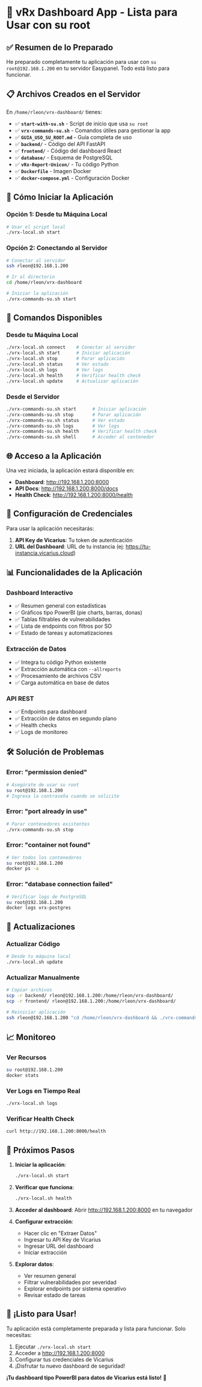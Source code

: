 # 🎉 vRx Dashboard App - Lista para Usar con su root

## ✅ Resumen de lo Preparado

He preparado completamente tu aplicación para usar con `su root@192.168.1.200` en tu servidor Easypanel. Todo está listo para funcionar.

## 📋 Archivos Creados en el Servidor

En `/home/rleon/vrx-dashboard/` tienes:

- ✅ **`start-with-su.sh`** - Script de inicio que usa `su root`
- ✅ **`vrx-commands-su.sh`** - Comandos útiles para gestionar la app
- ✅ **`GUIA_USO_SU_ROOT.md`** - Guía completa de uso
- ✅ **`backend/`** - Código del API FastAPI
- ✅ **`frontend/`** - Código del dashboard React
- ✅ **`database/`** - Esquema de PostgreSQL
- ✅ **`vRx-Report-Unicon/`** - Tu código Python
- ✅ **`Dockerfile`** - Imagen Docker
- ✅ **`docker-compose.yml`** - Configuración Docker

## 🚀 Cómo Iniciar la Aplicación

### Opción 1: Desde tu Máquina Local
```bash
# Usar el script local
./vrx-local.sh start
```

### Opción 2: Conectando al Servidor
```bash
# Conectar al servidor
ssh rleon@192.168.1.200

# Ir al directorio
cd /home/rleon/vrx-dashboard

# Iniciar la aplicación
./vrx-commands-su.sh start
```

## 🔧 Comandos Disponibles

### Desde tu Máquina Local
```bash
./vrx-local.sh connect    # Conectar al servidor
./vrx-local.sh start      # Iniciar aplicación
./vrx-local.sh stop       # Parar aplicación
./vrx-local.sh status     # Ver estado
./vrx-local.sh logs       # Ver logs
./vrx-local.sh health     # Verificar health check
./vrx-local.sh update     # Actualizar aplicación
```

### Desde el Servidor
```bash
./vrx-commands-su.sh start      # Iniciar aplicación
./vrx-commands-su.sh stop       # Parar aplicación
./vrx-commands-su.sh status     # Ver estado
./vrx-commands-su.sh logs       # Ver logs
./vrx-commands-su.sh health     # Verificar health check
./vrx-commands-su.sh shell      # Acceder al contenedor
```

## 🌐 Acceso a la Aplicación

Una vez iniciada, la aplicación estará disponible en:

- **Dashboard**: http://192.168.1.200:8000
- **API Docs**: http://192.168.1.200:8000/docs
- **Health Check**: http://192.168.1.200:8000/health

## 🔑 Configuración de Credenciales

Para usar la aplicación necesitarás:

1. **API Key de Vicarius**: Tu token de autenticación
2. **URL del Dashboard**: URL de tu instancia (ej: https://tu-instancia.vicarius.cloud)

## 📊 Funcionalidades de la Aplicación

### Dashboard Interactivo
- ✅ Resumen general con estadísticas
- ✅ Gráficos tipo PowerBI (pie charts, barras, donas)
- ✅ Tablas filtrables de vulnerabilidades
- ✅ Lista de endpoints con filtros por SO
- ✅ Estado de tareas y automatizaciones

### Extracción de Datos
- ✅ Integra tu código Python existente
- ✅ Extracción automática con `--allreports`
- ✅ Procesamiento de archivos CSV
- ✅ Carga automática en base de datos

### API REST
- ✅ Endpoints para dashboard
- ✅ Extracción de datos en segundo plano
- ✅ Health checks
- ✅ Logs de monitoreo

## 🛠️ Solución de Problemas

### Error: "permission denied"
```bash
# Asegúrate de usar su root
su root@192.168.1.200
# Ingresa la contraseña cuando se solicite
```

### Error: "port already in use"
```bash
# Parar contenedores existentes
./vrx-commands-su.sh stop
```

### Error: "container not found"
```bash
# Ver todos los contenedores
su root@192.168.1.200
docker ps -a
```

### Error: "database connection failed"
```bash
# Verificar logs de PostgreSQL
su root@192.168.1.200
docker logs vrx-postgres
```

## 🔄 Actualizaciones

### Actualizar Código
```bash
# Desde tu máquina local
./vrx-local.sh update
```

### Actualizar Manualmente
```bash
# Copiar archivos
scp -r backend/ rleon@192.168.1.200:/home/rleon/vrx-dashboard/
scp -r frontend/ rleon@192.168.1.200:/home/rleon/vrx-dashboard/

# Reiniciar aplicación
ssh rleon@192.168.1.200 "cd /home/rleon/vrx-dashboard && ./vrx-commands-su.sh restart"
```

## 📈 Monitoreo

### Ver Recursos
```bash
su root@192.168.1.200
docker stats
```

### Ver Logs en Tiempo Real
```bash
./vrx-local.sh logs
```

### Verificar Health Check
```bash
curl http://192.168.1.200:8000/health
```

## 🎯 Próximos Pasos

1. **Iniciar la aplicación**:
   ```bash
   ./vrx-local.sh start
   ```

2. **Verificar que funciona**:
   ```bash
   ./vrx-local.sh health
   ```

3. **Acceder al dashboard**:
   Abrir http://192.168.1.200:8000 en tu navegador

4. **Configurar extracción**:
   - Hacer clic en "Extraer Datos"
   - Ingresar tu API Key de Vicarius
   - Ingresar URL del dashboard
   - Iniciar extracción

5. **Explorar datos**:
   - Ver resumen general
   - Filtrar vulnerabilidades por severidad
   - Explorar endpoints por sistema operativo
   - Revisar estado de tareas

## 🎉 ¡Listo para Usar!

Tu aplicación está completamente preparada y lista para funcionar. Solo necesitas:

1. Ejecutar `./vrx-local.sh start`
2. Acceder a http://192.168.1.200:8000
3. Configurar tus credenciales de Vicarius
4. ¡Disfrutar tu nuevo dashboard de seguridad!

**¡Tu dashboard tipo PowerBI para datos de Vicarius está listo!** 🚀
